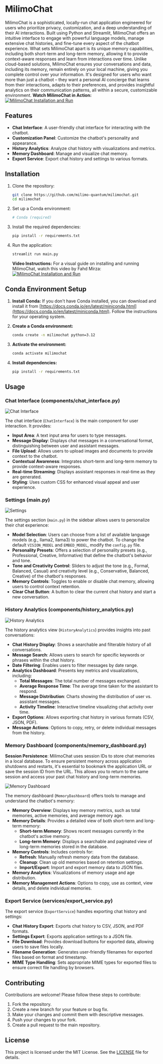 # MilimoChat

MilimoChat is a sophisticated, locally-run chat application engineered for users who prioritize privacy, customization, and a deep understanding of their AI interactions. Built using Python and Streamlit, MilimoChat offers an intuitive interface to engage with powerful language models, manage extensive chat histories, and fine-tune every aspect of the chatbot experience. What sets MilimoChat apart is its unique memory capabilities, including both short-term and long-term memory, allowing it to provide context-aware responses and learn from interactions over time. Unlike cloud-based solutions, MilimoChat ensures your conversations and data, including its memory, remain entirely on your local machine, giving you complete control over your information. It's designed for users who want more than just a chatbot – they want a personal AI concierge that learns from their interactions, adapts to their preferences, and provides insightful analytics on their communication patterns, all within a secure, customizable environment.
    **Watch MilimoChat in Action:** 
    [![MilimoChat Installation and Run](http://img.youtube.com/vi/RHZIuIS2FaY/0.jpg)](https://www.youtube.com/watch?v=RHZIuIS2FaY)

## Features

- **Chat Interface**: A user-friendly chat interface for interacting with the chatbot.
- **Customization Panel**: Customize the chatbot's personality and appearance.
- **History Analytics**: Analyze chat history with visualizations and metrics.
- **Memory Dashboard**: Manage and visualize chat memory.
- **Export Service**: Export chat history and settings to various formats.

## Installation

1.  Clone the repository:
    ```bash
    git clone https://github.com/milimo-quantum/milimochat.git
    cd milimochat
    ```

2.  Set up a Conda environment:

    ```bash
    # Conda (required)
    ```

3.  Install the required dependencies:
    ```bash
    pip install -r requirements.txt
    ```

4.  Run the application:
    ```bash
    streamlit run main.py
    ```
    
    **Video Instructions:** For a visual guide on installing and running MilimoChat, watch this video by Fahd Mirza:
    [![MilimoChat Installation and Run](http://img.youtube.com/vi/3Ak4-sIbDt0/0.jpg)](https://www.youtube.com/watch?v=3Ak4-sIbDt0)

## Conda Environment Setup

1.  **Install Conda:** If you don't have Conda installed, you can download and install it from [https://docs.conda.io/en/latest/miniconda.html](https://docs.conda.io/en/latest/miniconda.html). Follow the instructions for your operating system.

2.  **Create a Conda environment:**
    ```bash
    conda create -n milimochat python=3.12
    ```

3.  **Activate the environment:**
    ```bash
    conda activate milimochat
    ```

4.  **Install dependencies:**
    ```bash
    pip install -r requirements.txt
    ```

## Usage

### Chat Interface (components/chat_interface.py)

![Chat Interface](assets/screenshots/milimochat-1.png)

The chat interface (`ChatInterface`) is the main component for user interaction. It provides:
- **Input Area**: A text input area for users to type messages.
- **Message Display**: Displays chat messages in a conversational format, distinguishing between user and assistant messages.
- **File Upload**: Allows users to upload images and documents to provide context to the chatbot.
- **Contextual Awareness**: Integrates short-term and long-term memory to provide context-aware responses.
- **Real-time Streaming**: Displays assistant responses in real-time as they are generated.
- **Styling**: Uses custom CSS for enhanced visual appeal and user experience.

### Settings (main.py)

![Settings](assets/screenshots/milimochat-2.png)

The settings section (`main.py`) in the sidebar allows users to personalize their chat experience:
- **Model Selection**: Users can choose from a list of available language models (e.g., llama2, llama3) to power the chatbot.
  To change the default `VISION_MODEL` and `EMBED_MODEL`, modify the `config.py` file.
- **Personality Presets**: Offers a selection of personality presets (e.g., Professional, Creative, Informative) that define the chatbot's behavior and tone.
- **Tone and Creativity Control**: Sliders to adjust the tone (e.g., Formal, Balanced, Casual) and creativity level (e.g., Conservative, Balanced, Creative) of the chatbot's responses.
- **Memory Controls**: Toggles to enable or disable chat memory, allowing users to control context retention.
- **Clear Chat Button**: A button to clear the current chat history and start a new conversation.

### History Analytics (components/history_analytics.py)

![History Analytics](assets/screenshots/milimochat-3.png)

The history analytics view (`HistoryAnalytics`) provides insights into past conversations:
- **Chat History Display**: Shows a searchable and filterable history of all conversations.
- **Message Search**: Allows users to search for specific keywords or phrases within the chat history.
- **Date Filtering**: Enables users to filter messages by date range.
- **Analytics Dashboard**: Presents key metrics and visualizations, including:
    - **Total Messages**: The total number of messages exchanged.
    - **Average Response Time**: The average time taken for the assistant to respond.
    - **Message Distribution**: Charts showing the distribution of user vs. assistant messages.
    - **Activity Timeline**: Interactive timeline visualizing chat activity over time.
- **Export Options**: Allows exporting chat history in various formats (CSV, JSON, PDF).
- **Message Actions**: Options to copy, retry, or delete individual messages from the history.

### Memory Dashboard (components/memory_dashboard.py)

**Session Persistence**: MilimoChat uses session IDs to store chat memories in a local database. To ensure persistent memory across application shutdowns and restarts, it's essential to bookmark the application URL or save the session ID from the URL. This allows you to return to the same session and access your past chat history and long-term memories.


![Memory Dashboard](assets/screenshots/milimochat-4.png)

The memory dashboard (`MemoryDashboard`) offers tools to manage and understand the chatbot's memory:
- **Memory Overview**: Displays key memory metrics, such as total memories, active memories, and average memory age.
- **Memory Details**: Provides a detailed view of both short-term and long-term memory:
    - **Short-term Memory**: Shows recent messages currently in the chatbot's active memory.
    - **Long-term Memory**: Displays a searchable and paginated view of long-term memories stored in the database.
- **Memory Controls**: Includes controls for:
    - **Refresh**: Manually refresh memory data from the database.
    - **Cleanup**: Clean up old memories based on retention settings.
    - **Import/Export**: Import and export memory data to JSON files.
- **Memory Analytics**: Visualizations of memory usage and age distribution.
- **Memory Management Actions**: Options to copy, use as context, view details, and delete individual memories.

### Export Service (services/export_service.py)
The export service (`ExportService`) handles exporting chat history and settings:
- **Chat History Export**: Exports chat history to CSV, JSON, and PDF formats.
- **Settings Export**: Exports application settings to a JSON file.
- **File Download**: Provides download buttons for exported data, allowing users to save files locally.
- **Filename Generation**: Generates user-friendly filenames for exported files based on format and timestamp.
- **MIME Type Handling**: Sets appropriate MIME types for exported files to ensure correct file handling by browsers.

## Contributing

Contributions are welcome! Please follow these steps to contribute:

1. Fork the repository.
2. Create a new branch for your feature or bug fix.
3. Make your changes and commit them with descriptive messages.
4. Push your changes to your fork.
5. Create a pull request to the main repository.

## License

This project is licensed under the MIT License. See the [LICENSE](LICENSE) file for details.